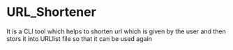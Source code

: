 # URL_Shortener
It is a CLI tool which helps to shorten url which is given by the user and then stors it into URLlist file so that it can be used again
